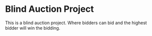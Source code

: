 # Blind Auction Project
This is a blind auction project. Where bidders can bid and the highest bidder will win the bidding.   
